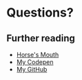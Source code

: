 # Questions?

## Further reading

- [Horse's Mouth](http://daringfireball.net/projects/markdown/)
- [My Codepen](http://codepen.io/RyanParsley/)
- [My GitHub](https://github.com/RyanParsley)
